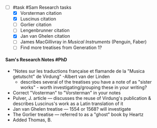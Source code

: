 - [ ] #task #Sam Research tasks
	- [x] Vorsterman citation
	- [x] Luscinus citation
	- [ ] Gorlier citation
	- [ ] Lengenbrunner citation
	- [x] Jan van Ghelen citation
	- [ ] James MacGillivray in *Musical Instruments* (Penguin, Faber)
	- [ ] Find more treatises from Generation 1?

#### Sam's Research Notes #PhD 
- "Notes sur les traductions française et flamande de la "Musica getutscht" de Virdung" -Albert van der Linden
	- describes several of the treatises you have a note of as "sister works" - worth investigating/grouping these in your writing?
- Correct "Vosterman" to "Vorsterman" in your notes
- Pulver, J. article — discusses the reuse of Virdung's publication & describes Luscinus's work as a Latin translation of it
- Jan van Ghelen treatise — 1554 or 1568? will investigate
- The Gorlier treatise — referred to as a "ghost" book by Heartz
- Added Thomas, B. 
